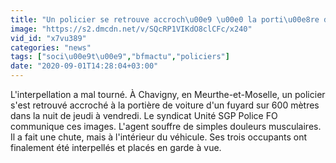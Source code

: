 ```yaml
---
title: "Un policier se retrouve accroch\u00e9 \u00e0 la porti\u00e8re de la voiture d'un fuyard sur 600m, en Meurthe-et-Moselle"
image: "https://s2.dmcdn.net/v/SQcRP1VIKdO8clCFc/x240"
vid_id: "x7vu389"
categories: "news"
tags: ["soci\u00e9t\u00e9","bfmactu","policiers"]
date: "2020-09-01T14:28:04+03:00"
---
```

L'interpellation a mal tourné. À Chavigny, en Meurthe-et-Moselle, un policier s'est retrouvé accroché à la portière de voiture d'un fuyard sur 600 mètres dans la nuit de jeudi à vendredi. Le syndicat Unité SGP Police FO communique ces images. L'agent souffre de simples douleurs musculaires. Il a fait une chute, mais à l'intérieur du véhicule. Ses trois occupants ont finalement été interpellés et placés en garde à vue.
